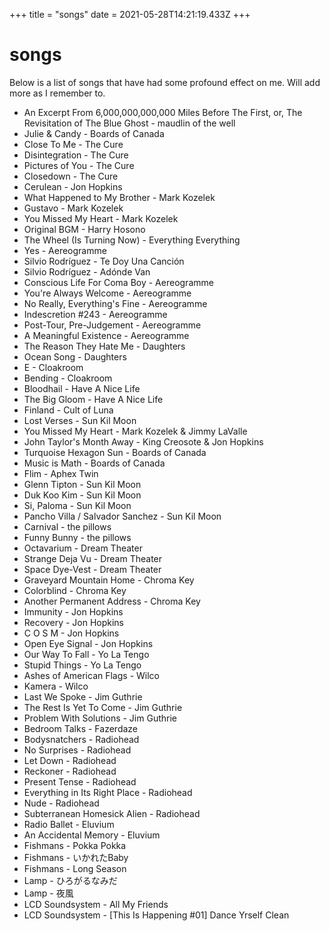 +++
title = "songs"
date = 2021-05-28T14:21:19.433Z
+++

# songs

Below is a list of songs that have had some profound effect on me. Will add more as I remember to.

* An Excerpt From 6,000,000,000,000 Miles Before The First, or, The Revisitation of The Blue Ghost - maudlin of the well
* Julie & Candy - Boards of Canada
* Close To Me - The Cure
* Disintegration - The Cure
* Pictures of You - The Cure
* Closedown - The Cure
* Cerulean - Jon Hopkins
* What Happened to My Brother - Mark Kozelek
* Gustavo - Mark Kozelek
* You Missed My Heart - Mark Kozelek
* Original BGM - Harry Hosono
* The Wheel (Is Turning Now) - Everything Everything
* Yes - Aereogramme
* Silvio Rodríguez - Te Doy Una Canción
* Silvio Rodríguez - Adónde Van
* Conscious Life For Coma Boy - Aereogramme 
* You're Always Welcome - Aereogramme
* No Really, Everything's Fine - Aereogramme
* Indescretion #243 - Aereogramme
* Post-Tour, Pre-Judgement - Aereogramme
* A Meaningful Existence - Aereogramme
* The Reason They Hate Me - Daughters
* Ocean Song - Daughters
* E - Cloakroom
* Bending - Cloakroom
* Bloodhail - Have A Nice Life
* The Big Gloom - Have A Nice Life
* Finland - Cult of Luna
* Lost Verses - Sun Kil Moon
* You Missed My Heart - Mark Kozelek & Jimmy LaValle
* John Taylor's Month Away - King Creosote & Jon Hopkins
* Turquoise Hexagon Sun - Boards of Canada
* Music is Math - Boards of Canada
* Flim - Aphex Twin
* Glenn Tipton - Sun Kil Moon
* Duk Koo Kim - Sun Kil Moon
* Si, Paloma - Sun Kil Moon
* Pancho Villa / Salvador Sanchez - Sun Kil Moon
* Carnival - the pillows
* Funny Bunny - the pillows
* Octavarium - Dream Theater
* Strange Deja Vu - Dream Theater
* Space Dye-Vest - Dream Theater
* Graveyard Mountain Home - Chroma Key
* Colorblind - Chroma Key
* Another Permanent Address - Chroma Key
* Immunity - Jon Hopkins
* Recovery - Jon Hopkins
* C O S M - Jon Hopkins
* Open Eye Signal - Jon Hopkins
* Our Way To Fall - Yo La Tengo
* Stupid Things - Yo La Tengo
* Ashes of American Flags - Wilco
* Kamera - Wilco
* Last We Spoke - Jim Guthrie
* The Rest Is Yet To Come - Jim Guthrie
* Problem With Solutions - Jim Guthrie
* Bedroom Talks - Fazerdaze
* Bodysnatchers - Radiohead
* No Surprises - Radiohead
* Let Down - Radiohead
* Reckoner - Radiohead
* Present Tense - Radiohead
* Everything in Its Right Place - Radiohead
* Nude - Radiohead
* Subterranean Homesick Alien - Radiohead
* Radio Ballet - Eluvium
* An Accidental Memory - Eluvium
* Fishmans - Pokka Pokka
* Fishmans - いかれたBaby
* Fishmans - Long Season
* Lamp - ひろがるなみだ
* Lamp - 夜風
* LCD Soundsystem - All My Friends
* LCD Soundsystem - [This Is Happening #01] Dance Yrself Clean
